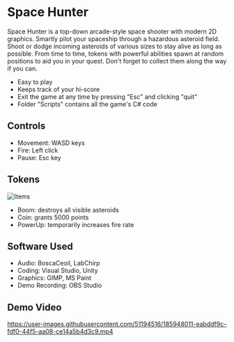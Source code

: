 # Space Hunter
Space Hunter is a top-down arcade-style space shooter with modern 2D graphics. Smartly pilot your spaceship through a hazardous asteroid field. Shoot or dodge incoming asteroids of various sizes to stay alive as long as possible. From time to time, tokens with powerful abilities spawn at random positions to aid you in your quest. Don't forget to collect them along the way if you can.

* Easy to play
* Keeps track of your hi-score
* Exit the game at any time by pressing "Esc" and clicking "quit"
* Folder "Scripts" contains all the game's C# code 

## Controls
* Movement: WASD keys
* Fire: Left click
* Pause: Esc key

## Tokens
![Items](https://user-images.githubusercontent.com/51194516/186130614-bc6177d2-1c6a-461c-afe4-c08171825dcf.png)
* Boom: destroys all visible asteroids
* Coin: grants 5000 points
* PowerUp: temporarily increases fire rate

## Software Used
* Audio: BoscaCeoil, LabChirp
* Coding: Visual Studio, Unity
* Graphics: GIMP, MS Paint
* Demo Recording: OBS Studio

## Demo Video
https://user-images.githubusercontent.com/51194516/185948011-eabddf9c-fdf0-44f5-aa08-ce14a5b4d3c9.mp4
